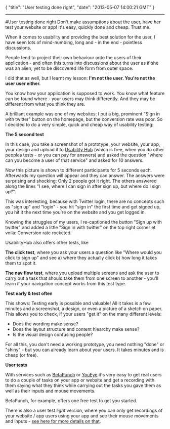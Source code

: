 {
  "title": "User testing done right",
  "date": "2013-05-07 14:00:21 GMT"
}

---

#User testing done right
Don't make assumptions about the user, have her test your website or app! It's easy, quickly done and cheap. Trust me.

When it comes to usability and providing the best solution for the user, I have seen lots of mind-numbing, long and - in the end - pointless discussions.

People tend to project their own behaviour onto the users of their application - and often this turns into discussions about the user as if she was an alien, yet to be discovered life form from outer space.

I did that as well, but I learnt my lesson: **I'm not the user. You're not the user user either.**

You know how your application is supposed to work. You know what feature can be found where - your users may think differently. And they may be different from what you think they are.

A brilliant example was one of my websites: I put a big, prominent "Sign in with twitter" button on the homepage, but the conversion rate was poor. So I decided to do a very simple, quick and cheap way of usability testing: 

**The 5 second test**

In this case, you take a screenshot of a prototype, your website, your app, your design and upload it to [Usability Hub](http://www.fivesecondtest.com/) (which is free, when you do other peoples tests - or you can pay for answers) and asked the question "where can you become a user of that service" and asked for 10 answers.

Now this picture is shown to different participants for 5 seconds each. Afterwards my question will appear and they can answer.
The answers were surprising and shocking: Only 2 people got it right.
The others answered along the lines "I see, where I can sign in after sign up, but where do I sign up?".

This was interesting, because with Twitter login, there are no concepts such as "sign up" and "login" - you hit "sign in" the first time and get signed up, you hit it the next time you're on the website and you get logged in.

Knowing the struggles of my users, I re-captioned the button "Sign up with twitter" and added a little "Sign in with twitter" on the top right corner et voila: Conversion rate rocketed.

UsabilityHub also offers other tests, like

**The click test**, where you ask your users a question like "Where would you click to sign up" and see a) where they actually click b) how long it takes them to spot it.

**The nav flow test**, where you upload multiple screens and ask the user to carry out a task that should take them from one screen to another - you'll learn if your navigation concept works from this test type.

**Test early & test often**

This shows: Testing early is possible and valuable! All it takes is a few minutes and a screenshot, a design, or even a picture of a sketch on paper.
This allows you to check, if your users "get it" on the many different levels:

* Does the wording make sense?
* Does the layout structure and content hiearchy make sense?
* Is the visual design confusing people?

For all this, you don't need a working prototype, you need nothing "done" or "shiny" - but you can already learn about your users. It takes minutes and is cheap (or free).

**User tests**

With services such as [BetaPunch](http://ox86.tumblr.com/post/39297092190/betapunch-test-your-website-with-real-users) or [YouEye](http://www.youeye.com) it's very easy to get real users to do a couple of tasks on your app or website and get a recording with them saying what they think while carrying out the tasks you gave them as well as their inputs and mouse movements.

BetaPunch, for example, offers one free test to get you started.

There is also a user test *light* version, where you can only get recordings of your website / app users using your app and see their mouse movements and inputs - [see here for more details on that](http://ox86.tumblr.com/post/39303850148/get-recordings-of-users-on-your-website).